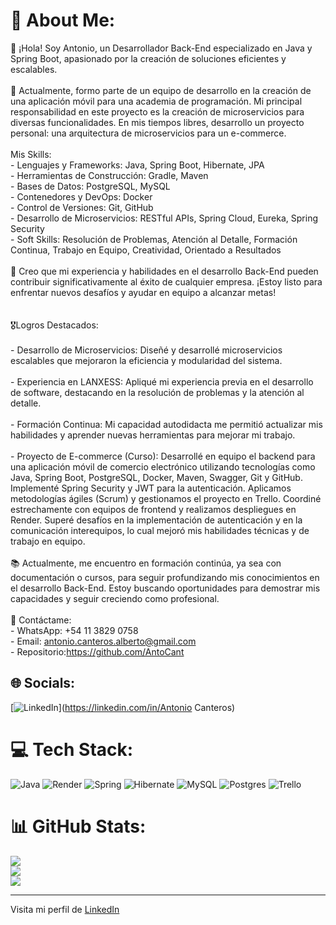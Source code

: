 # 💫 About Me:
👋 ¡Hola! Soy Antonio, un Desarrollador Back-End especializado en Java y Spring Boot, apasionado por la creación de soluciones eficientes y escalables.<br><br>💼 Actualmente, formo parte de un equipo de desarrollo en la creación de una aplicación móvil para una academia de programación. Mi principal responsabilidad en este proyecto es la creación de microservicios para diversas funcionalidades. En mis tiempos libres, desarrollo un proyecto personal: una arquitectura de microservicios para un e-commerce.<br><br>Mis Skills:<br>- Lenguajes y Frameworks: Java, Spring Boot, Hibernate, JPA<br>- Herramientas de Construcción: Gradle, Maven<br>- Bases de Datos: PostgreSQL, MySQL<br>- Contenedores y DevOps: Docker<br>- Control de Versiones: Git, GitHub<br>- Desarrollo de Microservicios: RESTful APIs, Spring Cloud, Eureka, Spring Security<br>- Soft Skills: Resolución de Problemas, Atención al Detalle, Formación Continua, Trabajo en Equipo, Creatividad, Orientado a Resultados<br><br>🚀 Creo que mi experiencia y habilidades en el desarrollo Back-End pueden contribuir significativamente al éxito de cualquier empresa. ¡Estoy listo para enfrentar nuevos desafíos y ayudar en equipo a alcanzar metas!<br><br><br>🎖️Logros Destacados:<br><br>- Desarrollo de Microservicios: Diseñé y desarrollé microservicios escalables que mejoraron la eficiencia y modularidad del sistema.<br><br>- Experiencia en LANXESS: Apliqué mi experiencia previa en el desarrollo de software, destacando en la resolución de problemas y la atención al detalle.<br><br>- Formación Continua: Mi capacidad autodidacta me permitió actualizar mis habilidades y aprender nuevas herramientas para mejorar mi trabajo.<br><br>- Proyecto de E-commerce (Curso): Desarrollé en equipo el backend para una aplicación móvil de comercio electrónico utilizando tecnologías como Java, Spring Boot, PostgreSQL, Docker, Maven, Swagger, Git y GitHub. Implementé Spring Security y JWT para la autenticación. Aplicamos metodologías ágiles (Scrum) y gestionamos el proyecto en Trello. Coordiné estrechamente con equipos de frontend y realizamos despliegues en Render. Superé desafíos en la implementación de autenticación y en la comunicación interequipos, lo cual mejoró mis habilidades técnicas y de trabajo en equipo.<br><br>📚 Actualmente, me encuentro en formación continúa, ya sea con documentación o cursos, para seguir profundizando mis conocimientos en el desarrollo Back-End. Estoy buscando oportunidades para demostrar mis capacidades y seguir creciendo como profesional.<br><br>📱 Contáctame:<br>- WhatsApp: +54 11 3829 0758<br>- Email: antonio.canteros.alberto@gmail.com<br>- Repositorio:https://github.com/AntoCant


## 🌐 Socials:
[![LinkedIn](https://img.shields.io/badge/LinkedIn-%230077B5.svg?logo=linkedin&logoColor=white)](https://linkedin.com/in/Antonio Canteros) 

# 💻 Tech Stack:
![Java](https://img.shields.io/badge/java-%23ED8B00.svg?style=flat&logo=openjdk&logoColor=white) ![Render](https://img.shields.io/badge/Render-%46E3B7.svg?style=flat&logo=render&logoColor=white) ![Spring](https://img.shields.io/badge/spring-%236DB33F.svg?style=flat&logo=spring&logoColor=white) ![Hibernate](https://img.shields.io/badge/Hibernate-59666C?style=flat&logo=Hibernate&logoColor=white) ![MySQL](https://img.shields.io/badge/mysql-4479A1.svg?style=flat&logo=mysql&logoColor=white) ![Postgres](https://img.shields.io/badge/postgres-%23316192.svg?style=flat&logo=postgresql&logoColor=white) ![Trello](https://img.shields.io/badge/Trello-%23026AA7.svg?style=flat&logo=Trello&logoColor=white)
# 📊 GitHub Stats:
![](https://github-readme-stats.vercel.app/api?username=AntoCant&theme=dark&hide_border=true&include_all_commits=true&count_private=false)<br/>
![](https://github-readme-streak-stats.herokuapp.com/?user=AntoCant&theme=dark&hide_border=true)<br/>
![](https://github-readme-stats.vercel.app/api/top-langs/?username=AntoCant&theme=dark&hide_border=true&include_all_commits=true&count_private=false&layout=compact)

---

Visita mi perfil de [LinkedIn](https://www.linkedin.com/in/antonio-canteros/)

<!-- Proudly created with GPRM ( https://gprm.itsvg.in ) -->
